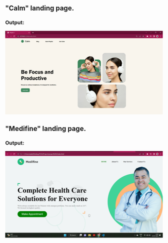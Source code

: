 ## "Calm" landing page.
### Output:
![Output](./Project%201/Project%201%20image%20.png)



## "Medifine" landing page.
### Output:
![Output](./project%202/project%202%20%20output%20.png)


